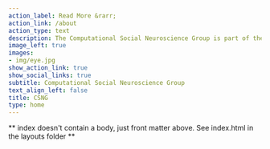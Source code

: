 ```yaml
---
action_label: Read More &rarr;
action_link: /about
action_type: text
description: The Computational Social Neuroscience Group is part of the [Department of Psychology](psychology.gmu.edu) at [George Mason University](www.gmu.edu). We study social and affective processing in humans, with particular emphasis on cognitive, computational, and neural processes.
image_left: true
images:
- img/eye.jpg
show_action_link: true
show_social_links: true
subtitle: Computational Social Neuroscience Group
text_align_left: false
title: CSNG
type: home
---
```


** index doesn't contain a body, just front matter above.
See index.html in the layouts folder **

